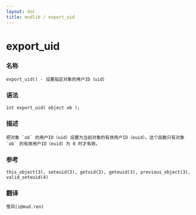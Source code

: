 ```yaml
---
layout: doc
title: mudlib / export_uid
---
```

# export_uid

### 名称

    export_uid() - 设置指定对象的用户ID（uid）

### 语法

    int export_uid( object ob );

### 描述

    把对象 `ob` 的用户ID（uid）设置为当前对象的有效用户ID（euid）。这个函数只有对象 `ob` 的有效用户ID（euid）为 0 时才有效。

### 参考

    this_object(3), seteuid(3), getuid(3), geteuid(3), previous_object(3), valid_seteuid(4)

### 翻译

    雪风(i@mud.ren)
